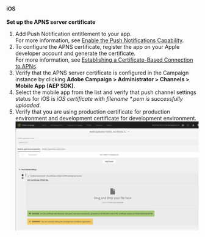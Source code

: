 #### iOS

**Set up the APNS server certificate**

1. Add Push Notification entitlement to your app.<br/>For more information, see [Enable the Push Notifications Capability](https://developer.apple.com/documentation/usernotifications/registering_your_app_with_apns?language=objc).
1. To configure the APNS certificate, register the app on your Apple developer account and generate the certificate.<br/>For more information, see [Establishing a Certificate-Based Connection to APNs](https://developer.apple.com/documentation/usernotifications/setting_up_a_remote_notification_server/establishing_a_certificate-based_connection_to_apns?language=objc).
1. Verify that the APNS server certificate is configured in the Campaign instance by clicking **Adobe Campaign > Administrator > Channels > Mobile App (AEP SDK)**.
1. Select the mobile app from the list and verify that push channel settings status for iOS is _iOS certificate with filename *.pem is successfully uploaded_.
1. Verify that you are using production certificate for production environment and development certificate for development environment.<br/>![Configuring the Campaign Classic extension](../images/push-notifications/campaign_ios_cert_configured.png)